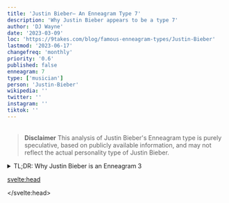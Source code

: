 ```yaml
---
title: 'Justin Bieber– An Enneagram Type 7'
description: 'Why Justin Bieber appears to be a type 7'
author: 'DJ Wayne'
date: '2023-03-09'
loc: 'https://9takes.com/blog/famous-enneagram-types/Justin-Bieber'
lastmod: '2023-06-17'
changefreq: 'monthly'
priority: '0.6'
published: false
enneagram: 7
type: ['musician']
person: 'Justin-Bieber'
wikipedia: ''
twitter: ''
instagram: ''
tiktok: ''
---
```


<!-- might be a type 3 -->


<script>
	import  PopCard  from "../../../lib/components/atoms/PopCard.svelte";
</script>
<div
	style="display: flex;
    justify-content: center;
    margin: 1rem 0;
	"
>
	<PopCard
		image={`/types/7s/${'Justin-Bieber'}.webp`}
		showIcon={false}
		displayText="Justin Bieber"
		subtext=""
	/>
</div>

> **Disclaimer** This analysis of Justin Bieber's Enneagram type is purely speculative, based on publicly available information, and may not reflect the actual personality type of Justin Bieber.

<details>
<summary class="accordion">TL;DR: Why Justin Bieber is an Enneagram 3</summary>
<div class="panel">
<ul>
<li></li>
<li></li>
<li></li>
<li></li>
</ul>
  </div>
</details>

<p class="firstLetter"></p>

<svelte:head>

</svelte:head>